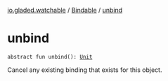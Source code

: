 [io.gladed.watchable](../index.md) / [Bindable](index.md) / [unbind](./unbind.md)

# unbind

`abstract fun unbind(): `[`Unit`](https://kotlinlang.org/api/latest/jvm/stdlib/kotlin/-unit/index.html)

Cancel any existing binding that exists for this object.

